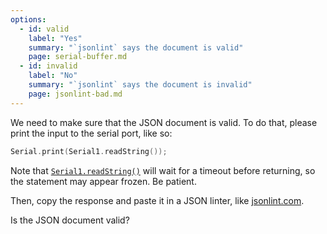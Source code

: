 ```yaml
---
options:
  - id: valid
    label: "Yes"
    summary: "`jsonlint` says the document is valid"
    page: serial-buffer.md
  - id: invalid
    label: "No"
    summary: "`jsonlint` says the document is invalid"
    page: jsonlint-bad.md
---
```


We need to make sure that the JSON document is valid.
To do that, please print the input to the serial port, like so:

```c++
Serial.print(Serial1.readString());
```

Note that [`Serial1.readString()`](https://www.arduino.cc/reference/en/language/functions/communication/serial/readstring/) will wait for a timeout before returning, so the statement may appear frozen. Be patient.

Then, copy the response and paste it in a JSON linter, like [jsonlint.com](https://jsonlint.com/).

Is the JSON document valid?